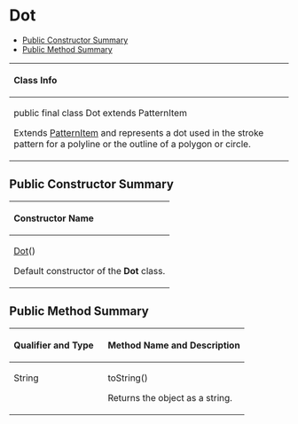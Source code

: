 # Dot<a name="EN-US_TOPIC_0000001099341062"></a>

-   [Public Constructor Summary](#section8203820460)
-   [Public Method Summary](#section117020304616)


<a name="table11641mcpsimp"></a>
<table><thead align="left"><tr id="row11645mcpsimp"><th class="cellrowborder" valign="top" width="100%" id="mcps1.1.2.1.1"><p id="p11647mcpsimp"><a name="p11647mcpsimp"></a><a name="p11647mcpsimp"></a>Class Info</p>
</th>
</tr>
</thead>
<tbody><tr id="row11648mcpsimp"><td class="cellrowborder" valign="top" width="100%" headers="mcps1.1.2.1.1 "><p id="p191181022103913"><a name="p191181022103913"></a><a name="p191181022103913"></a>public final class Dot extends PatternItem</p>
<p id="p11650mcpsimp"><a name="p11650mcpsimp"></a><a name="p11650mcpsimp"></a>Extends <a href="patternitem.md">PatternItem</a> and represents a dot used in the stroke pattern for a polyline or the outline of a polygon or circle.</p>
</td>
</tr>
</tbody>
</table>

## Public Constructor Summary<a name="section8203820460"></a>

<a name="table11654mcpsimp"></a>
<table><thead align="left"><tr id="row11658mcpsimp"><th class="cellrowborder" valign="top" width="100%" id="mcps1.1.2.1.1"><p id="p145mcpsimp"><a name="p145mcpsimp"></a><a name="p145mcpsimp"></a>Constructor Name</p>
</th>
</tr>
</thead>
<tbody><tr id="row11661mcpsimp"><td class="cellrowborder" valign="top" width="100%" headers="mcps1.1.2.1.1 "><p id="p11663mcpsimp"><a name="p11663mcpsimp"></a><a name="p11663mcpsimp"></a><a href="dot.md">Dot</a>()</p>
<p id="p283181133513"><a name="p283181133513"></a><a name="p283181133513"></a>Default constructor of the <strong id="b12866143860"><a name="b12866143860"></a><a name="b12866143860"></a>Dot</strong> class.</p>
</td>
</tr>
</tbody>
</table>

## Public Method Summary<a name="section117020304616"></a>

<a name="table11665mcpsimp"></a>
<table><thead align="left"><tr id="row11670mcpsimp"><th class="cellrowborder" valign="top" width="40%" id="mcps1.1.3.1.1"><p id="p081120285386"><a name="p081120285386"></a><a name="p081120285386"></a>Qualifier and Type</p>
</th>
<th class="cellrowborder" valign="top" width="60%" id="mcps1.1.3.1.2"><p id="p681112883813"><a name="p681112883813"></a><a name="p681112883813"></a>Method Name and Description</p>
</th>
</tr>
</thead>
<tbody><tr id="row11675mcpsimp"><td class="cellrowborder" valign="top" width="40%" headers="mcps1.1.3.1.1 "><p id="p11677mcpsimp"><a name="p11677mcpsimp"></a><a name="p11677mcpsimp"></a>String</p>
</td>
<td class="cellrowborder" valign="top" width="60%" headers="mcps1.1.3.1.2 "><p id="p11679mcpsimp"><a name="p11679mcpsimp"></a><a name="p11679mcpsimp"></a>toString()</p>
<p id="p59681311205617"><a name="p59681311205617"></a><a name="p59681311205617"></a>Returns the object as a string.</p>
</td>
</tr>
</tbody>
</table>

